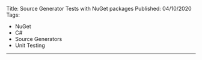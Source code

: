 Title: Source Generator Tests with NuGet packages
Published: 04/10/2020
Tags:
- NuGet
- C#
- Source Generators
- Unit Testing
---
